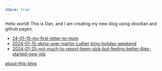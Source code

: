 ```yaml
---
share: true
---
```


Hello world!   This is Dan, and I am creating my new blog using obsidian and github pages.

- [24-01-15-my-first-letter-to-mom](./letters-to-mom/24-01-15-my-first-letter-to-mom.md)
- [2024-01-15-sking-over-martin-Luther-king-holiday-weekend](./letters-to-mom/2024-01-15-sking-over-martin-Luther-king-holiday-weekend.md)
- [2024-01-25-not-much-to-report-been-sick-but-feeling-better-Alex-started-new-job](./letters-to-mom/2024-01-25-not-much-to-report-been-sick-but-feeling-better-Alex-started-new-job.md)


[about-this-blog](./about-this-blog.md)




